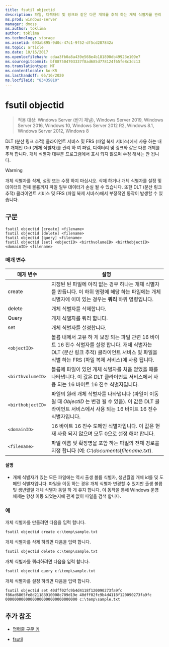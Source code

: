 ```yaml
---
title: fsutil objectid
description: 파일, 디렉터리 및 링크와 같은 다른 개체를 추적 하는 개체 식별자를 관리 하는 fsutil objectid 명령에 대 한 참조 항목입니다.
ms.prod: windows-server
manager: dmoss
ms.author: toklima
author: toklima
ms.technology: storage
ms.assetid: 693ab895-9d0c-47c1-9f52-df5cd287842a
ms.topic: article
ms.date: 10/16/2017
ms.openlocfilehash: cdaa3fb0a8a439e568e4b181890db49923e109e7
ms.sourcegitcommit: bf887504703337f8ad685d778124f65fe8c3dc13
ms.translationtype: MT
ms.contentlocale: ko-KR
ms.lasthandoff: 05/16/2020
ms.locfileid: "83435810"
---
```

# <a name="fsutil-objectid"></a>fsutil objectid

> 적용 대상: Windows Server (반기 채널), Windows Server 2019, Windows Server 2016, Windows 10, Windows Server 2012 R2, Windows 8.1, Windows Server 2012, Windows 8

DLT (분산 링크 추적) 클라이언트 서비스 및 FRS (파일 복제 서비스)에서 사용 하는 내부 개체인 Oid (개체 식별자)를 관리 하 여 파일, 디렉터리 및 링크와 같은 다른 개체를 추적 합니다. 개체 식별자 대부분 프로그램에서 표시 되지 않으며 수정 해서는 안 됩니다.

> [!WARNING]
> 개체 식별자를 삭제, 설정 또는 수정 하지 마십시오. 삭제 하거나 개체 식별자를 설정 및 데이터의 전체 볼륨까지 파일 일부 데이터가 손실 될 수 있습니다. 또한 DLT (분산 링크 추적) 클라이언트 서비스 및 FRS (파일 복제 서비스)에서 부정적인 동작이 발생할 수 있습니다.

## <a name="syntax"></a>구문

```
fsutil objectid [create] <filename>
fsutil objectid [delete] <filename>
fsutil objectid [query] <filename>
fsutil objectid [set] <objectID> <birthvolumeID> <birthobjectID> <domainID> <filename>
```

### <a name="parameters"></a>매개 변수

| 매개 변수 | 설명 |
| --------- | ----------- |
| create | 지정된 된 파일에 아직 없는 경우 하나는 개체 식별자를 만듭니다. 이 하위 명령에 해당 하는 파일에는 개체 식별자에 이미 있는 경우는 **쿼리** 하위 명령입니다. |
| delete | 개체 식별자를 삭제합니다. |
| Query | 개체 식별자를 쿼리 합니다. |
| set | 개체 식별자를 설정합니다. |
| `<objectID>` | 볼륨 내에서 고유 하 게 보장 되는 파일 관련 16 바이트 16 진수 식별자를 설정 합니다. 개체 식별자는 DLT (분산 링크 추적) 클라이언트 서비스 및 파일을 식별 하는 FRS (파일 복제 서비스)에 사용 됩니다. |
| `<birthvolumeID>` | 볼륨에 파일이 있던 개체 식별자를 처음 얻었을 때를 나타냅니다. 이 값은 DLT 클라이언트 서비스에서 사용 되는 16 바이트 16 진수 식별자입니다. |
| `<birthobjectID>` | 파일의 원래 개체 식별자를 나타냅니다 (파일이 이동 될 때 *ObjectID* 는 변경 될 수 있음). 이 값은 DLT 클라이언트 서비스에서 사용 되는 16 바이트 16 진수 식별자입니다. |
| `<domainID>` | 16 바이트 16 진수 도메인 식별자입니다. 이 값은 현재 사용 되지 않으며 모두 0으로 설정 해야 합니다. |
| `<filename>` | 파일 이름 및 확장명을 포함 하는 파일의 전체 경로를 지정 합니다 (예: *C:\documents\filename.txt*). |

#### <a name="remarks"></a>설명

- 개체 식별자가 있는 모든 파일에는 역시 출생 볼륨 식별자, 생년월일 개체 id를 및 도메인 식별자입니다. 파일을 이동 하는 경우 개체 식별자 변경할 수 있지만 출생 볼륨 및 생년월일 개체 식별자 동일 하 게 유지 합니다. 이 동작을 통해 Windows 운영 체제는 항상 이동 되었는지에 관계 없이 파일을 검색 합니다.

### <a name="examples"></a>예

개체 식별자를 만들려면 다음을 입력 합니다.

`fsutil objectid create c:\temp\sample.txt`

개체 식별자를 삭제 하려면 다음을 입력 합니다.

`fsutil objectid delete c:\temp\sample.txt`

개체 식별자를 쿼리하려면 다음을 입력 합니다.

`fsutil objectid query c:\temp\sample.txt`

개체 식별자를 설정 하려면 다음을 입력 합니다.

`fsutil objectid set 40dff02fc9b4d4118f120090273fa9fc f86ad6865fe8d21183910008c709d19e 40dff02fc9b4d4118f120090273fa9fc 00000000000000000000000000000000 c:\temp\sample.txt`

## <a name="additional-references"></a>추가 참조

- [명령줄 구문 키](command-line-syntax-key.md)

- [fsutil](fsutil.md)
